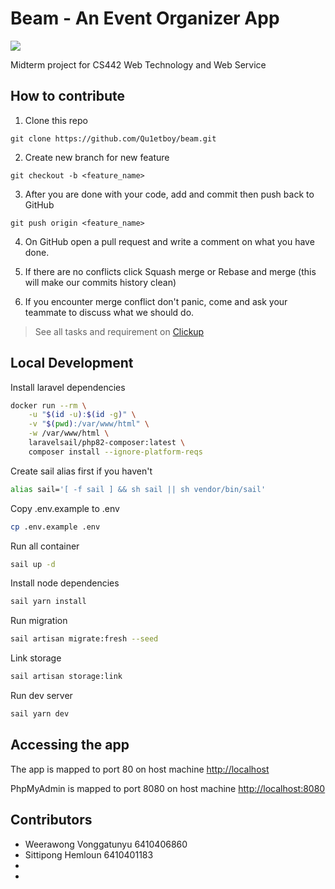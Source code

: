 # Beam - An Event Organizer App

<a href="https://app.clickup.com/9003200262/v/l/7-9003200262-1" target="_blank">
<img src="https://img.shields.io/badge/clickup-%237B68EE.svg?&style=for-the-badge&logo=clickup&logoColor=white" />
</a>

Midterm project for CS442 Web Technology and Web Service

## How to contribute

1. Clone this repo

```
git clone https://github.com/Qu1etboy/beam.git
```

2. Create new branch for new feature

```
git checkout -b <feature_name>
```

3. After you are done with your code, add and commit then push back to GitHub

```
git push origin <feature_name>
```

4. On GitHub open a pull request and write a comment on what you have done.

5. If there are no conflicts click Squash merge or Rebase and merge (this will make our commits history clean)

6. If you encounter merge conflict don't panic, come and ask your teammate to discuss what we should do.

> See all tasks and requirement on [Clickup](https://app.clickup.com/9003200262/v/l/7-9003200262-1)

## Local Development

Install laravel dependencies

```sh
docker run --rm \
    -u "$(id -u):$(id -g)" \
    -v "$(pwd):/var/www/html" \
    -w /var/www/html \
    laravelsail/php82-composer:latest \
    composer install --ignore-platform-reqs
```

Create sail alias first if you haven't

```sh
alias sail='[ -f sail ] && sh sail || sh vendor/bin/sail'
```

Copy .env.example to .env
```sh
cp .env.example .env
```

Run all container

```sh
sail up -d
```

Install node dependencies

```sh
sail yarn install
```

Run migration

```sh
sail artisan migrate:fresh --seed
```

Link storage

```sh
sail artisan storage:link
```

Run dev server

```sh
sail yarn dev
```


## Accessing the app

The app is mapped to port 80 on host machine
[http://localhost](http://localhost)

PhpMyAdmin is mapped to port 8080 on host machine
[http://localhost:8080](http://localhost:8080)

## Contributors

-   Weerawong Vonggatunyu 6410406860
-   Sittipong Hemloun 6410401183
-
-
